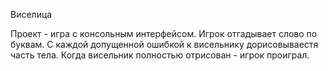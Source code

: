 Виселица

Проект - игра с консольным интерфейсом. Игрок отгадывает слово по буквам. С каждой допущенной ошибкой к висельнику дорисовываестя часть тела. Когда висельник полностью отрисован - игрок проиграл.
